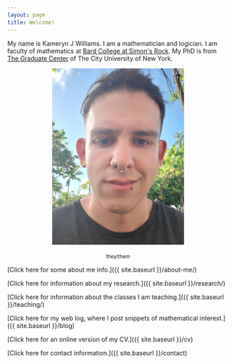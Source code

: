 ```yaml
---
layout: page
title: Welcome!
---
```


My name is Kameryn J Williams. I am a mathematician and logician. I am faculty of mathematics at [Bard College at Simon's Rock](https://simons-rock.edu/academics/program-overview/mathematics/index.php). My PhD is from [The Graduate Center](https://www.gc.cuny.edu/Page-Elements/Academics-Research-Centers-Initiatives/Doctoral-Programs/Mathematics) of The City University of New York. 

<center>
<img src="/pics/kameryn.jpg" width="300" height="400" alt="A picture of me.">
  
<p><small>they/them</small></p>
</center>

[Click here for some about me info.]({{ site.baseurl }}/about-me/)

[Click here for information about my research.]({{ site.baseurl }}/research/)

[Click here for information about the classes I am teaching.]({{ site.baseurl }}/teaching/)

[Click here for my web log, where I post snippets of mathematical interest.]({{ site.baseurl }}/blog)

[Click here for an online version of my CV.]({{ site.baseurl }}/cv)

[Click here for contact information.]({{ site.baseurl }}/contact)


